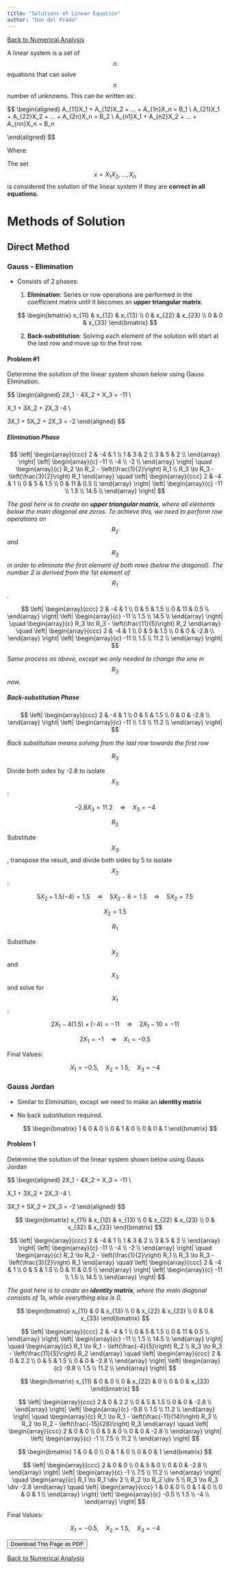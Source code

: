 ```yaml
---
title: "Solutions of Linear Equation"
author: "Dan del Prado"
---
```


<script type="text/javascript" async
   src="https://cdnjs.cloudflare.com/ajax/libs/mathjax/2.7.7/MathJax.js?config=TeX-MML-AM_CHTML">
</script>

[Back to Numerical Analysis](../Numerical%20Analysis/index.md)

A linear system is a set of $$n$$ equations that can solve $$n$$ number of unknowns. This can be written as:

$$
\begin{aligned}
A_{11}X_1 + A_{12}X_2 + ... + A_{1n}X_n = B_1 \\
A_{21}X_1 + A_{22}X_2 + ... + A_{2n}X_n = B_2 \\
A_{n1}X_1 + A_{n2}X_2 + ... + A_{nn}X_n = B_n

\end{aligned}
$$

Where:

The set $$x={X_1 X_2, ..., X_n}$$ is considered the solution of the linear system if they are **correct in all equations.**

# Methods of Solution

## Direct Method

### Gauss - Elimination
- Consists of 2 phases:
  1. **Elimination**: Series or row operations are performed in the coefficient matrix until it becomes an **upper triangular matrix**.

  $$ 
  \begin{bmatrix}
  x_{11} & x_{12} & x_{13} \\
  0      & x_{22} & x_{23} \\
  0      & 0      & x_{33}
  \end{bmatrix} 
  $$

  2. **Back-substitution**: Solving each element of the solution will start at the last row and move up to the first row.

#### Problem #1

Determine the solution of the linear system shown below using Gauss Elimination.

$$
\begin{aligned}
2X_1 - 4X_2 + X_3 = -11 \\

X_1 + 3X_2 + 2X_3 -4 \\

3X_1 + 5X_2 + 2X_3 = -2
\end{aligned}
$$


##### Elimination Phase

$$
\left|
\begin{array}{ccc}
2 & -4 & 1 \\
1 & 3 & 2 \\
3 & 5 & 2 \\
\end{array}
\right|
\left|
\begin{array}{c}
-11 \\
-4 \\
-2 \\
\end{array}
\right|
\quad
\begin{array}{c}
R_2 \to R_2 - \left(\frac{1}{2}\right) R_1 \\
R_3 \to R_3 - \left(\frac{3}{2}\right) R_1
\end{array}
\quad
\left|
\begin{array}{ccc}
2 & -4 & 1 \\
0 & 5 & 1.5 \\
0 & 11 & 0.5 \\
\end{array}
\right|
\left|
\begin{array}{c}
-11 \\
1.5 \\
14.5 \\
\end{array}
\right|
$$

*The goal here is to create an **upper triangular matrix**, where all elements below the main diagonal are zeros. To achieve this, we need to perform row operations on $$R_2$$ and $$R_3$$ in order to eliminate the first element of both rows (below the diagonal). The number 2 is derived from the 1st element of $$R_1$$.*

$$
\left|
\begin{array}{ccc}
2 & -4 & 1 \\
0 & 5 & 1.5 \\
0 & 11 & 0.5 \\
\end{array}
\right|
\left|
\begin{array}{c}
-11 \\
1.5 \\
14.5 \\
\end{array}
\right|
\quad
\begin{array}{c}
R_3 \to R_3 - \left(\frac{11}{5}\right) R_2
\end{array}
\quad
\left|
\begin{array}{ccc}
2 & -4 & 1 \\
0 & 5 & 1.5 \\
0 & 0 & -2.8 \\
\end{array}
\right|
\left|
\begin{array}{c}
-11 \\
1.5 \\
11.2 \\
\end{array}
\right|
$$

*Same process as above, except we only needed to change the one in $$R_3$$ now.*

##### Back-substitution Phase

$$
\left|
\begin{array}{ccc}
2 & -4 & 1 \\
0 & 5 & 1.5 \\
0 & 0 & -2.8 \\
\end{array}
\right|
\left|
\begin{array}{c}
-11 \\
1.5 \\
11.2 \\
\end{array}
\right|
$$

*Back substitution means solving from the last row towards the first row*


$$R_3$$

Divide both sides by -2.8 to isolate $$X_3$$:

$$-2.8X_3 = 11.2 \quad \Rightarrow \quad X_3 = -4$$

$$R_2$$

Substitute $$X_3$$, transpose the result, and divide both sides by 5 to isolate $$X_2$$:

$$5X_2 + 1.5(-4) = 1.5 \quad \Rightarrow \quad 5X_2 - 6 = 1.5 \quad \Rightarrow \quad 5X_2 = 7.5$$

$$X_2 = 1.5$$

$$R_1$$

Substitute $$X_2$$ and $$X_3$$ and solve for $$X_1$$:

$$2X_1 - 4(1.5) + (-4) = -11 \quad \Rightarrow \quad 2X_1 - 10 = -11$$

$$2X_1 = -1 \quad \Rightarrow \quad X_1 = -0.5$$


Final Values: 

$$X_1 = -0.5, \quad X_2 = 1.5, \quad X_3 = -4$$


### Gauss Jordan
- Similar to _Elimination_, except we need to make an **identity matrix**
- No back substitution required.

  $$ 
  \begin{bmatrix}
  1 & 0 & 0 \\
  0 & 1 & 0 \\
  0 & 0 & 1
  \end{bmatrix} 
  $$

#### Problem 1

Determine the solution of the linear system shown below using Gauss Jordan

$$
\begin{aligned}
2X_1 - 4X_2 + X_3 = -11 \\

X_1 + 3X_2 + 2X_3 -4 \\

3X_1 + 5X_2 + 2X_3 = -2
\end{aligned}
$$

  $$ 
  \begin{bmatrix}
  x_{11} & x_{12} & x_{13} \\
  0 & x_{22} & x_{23} \\
  0 & x_{32} & x_{33}
  \end{bmatrix} 
  $$

$$
\left|
\begin{array}{ccc}
2 & -4 & 1 \\
1 & 3 & 2 \\
3 & 5 & 2 \\
\end{array}
\right|
\left|
\begin{array}{c}
-11 \\
-4 \\
-2 \\
\end{array}
\right|
\quad
\begin{array}{c}
R_2 \to R_2 - \left(\frac{1}{2}\right) R_1 \\
R_3 \to R_3 - \left(\frac{3}{2}\right) R_1
\end{array}
\quad
\left|
\begin{array}{ccc}
2 & -4 & 1 \\
0 & 5 & 1.5 \\
0 & 11 & 0.5 \\
\end{array}
\right|
\left|
\begin{array}{c}
-11 \\
1.5 \\
14.5 \\
\end{array}
\right|
$$

*The goal here is to create an **identity matrix**, where the main diagonal consists of 1s, while everything else is 0.*

  $$ 
  \begin{bmatrix}
  x_{11} & 0 & x_{13} \\
  0 & x_{22} & x_{23} \\
  0 & 0 & x_{33}
  \end{bmatrix} 
  $$

$$
\left|
\begin{array}{ccc}
2 & -4 & 1 \\
0 & 5 & 1.5 \\
0 & 11 & 0.5 \\
\end{array}
\right|
\left|
\begin{array}{c}
-11 \\
1.5 \\
14.5 \\
\end{array}
\right|
\quad
\begin{array}{c}
R_1 \to R_1 - \left(\frac{-4}{5}\right)  R_2 \\
R_3 \to R_3 - \left(\frac{11}{5}\right) R_2 
\end{array}
\quad
\left|
\begin{array}{ccc}
2 & 0 & 2.2 \\
0 & 5 & 1.5 \\
0 & 0 & -2.8 \\
\end{array}
\right|
\left|
\begin{array}{c}
-9.8 \\
1.5 \\
11.2 \\
\end{array}
\right|
$$

  $$ 
  \begin{bmatrix}
  x_{11} & 0 & 0 \\
  0 & x_{22} & 0 \\
  0 & 0 & x_{33}
  \end{bmatrix} 
  $$

$$
\left|
\begin{array}{ccc}
2 & 0 & 2.2 \\
0 & 5 & 1.5 \\
0 & 0 & -2.8 \\
\end{array}
\right|
\left|
\begin{array}{c}
-9.8 \\
1.5 \\
11.2 \\
\end{array}
\right|
\quad
\begin{array}{c}
R_1 \to R_1 - \left(\frac{-11}{14}\right)  R_3 \\
R_2 \to R_2 - \left(\frac{-15}{28}\right) R_3 
\end{array}
\quad
\left|
\begin{array}{ccc}
2 & 0 & 0 \\
0 & 5 & 0 \\
0 & 0 & -2.8 \\
\end{array}
\right|
\left|
\begin{array}{c}
-1 \\
7.5 \\
11.2 \\
\end{array}
\right|
$$

  $$ 
  \begin{bmatrix}
  1 & 0 & 0 \\
  0 & 1 & 0 \\
  0 & 0 & 1
  \end{bmatrix} 
  $$

$$
\left|
\begin{array}{ccc}
2 & 0 & 0 \\
0 & 5 & 0 \\
0 & 0 & -2.8 \\
\end{array}
\right|
\left|
\begin{array}{c}
-1 \\
7.5 \\
11.2 \\
\end{array}
\right|
\quad
\begin{array}{c}
R_1 \to R_1 \div 2 \\
R_2 \to R_2 \div 5  \\
R_3 \to R_3 \div -2.8
\end{array}
\quad
\left|
\begin{array}{ccc}
1 & 0 & 0 \\
0 & 1 & 0 \\
0 & 0 & 1 \\
\end{array}
\right|
\left|
\begin{array}{c}
-0.5 \\
1.5 \\
-4 \\
\end{array}
\right|
$$

Final Values: 

$$
X_1 = -0.5, \quad X_2 = 1.5, \quad X_3 = -4
$$

<button onclick="window.print()">Download This Page as PDF</button>

[Back to Numerical Analysis](../Numerical%20Analysis/index.md)
